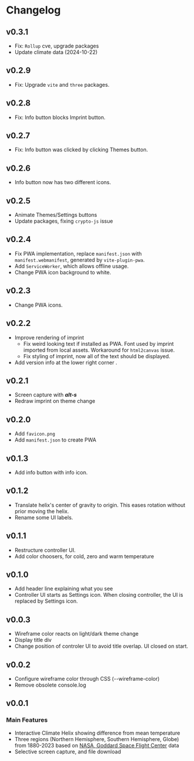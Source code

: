 # Changelog

## v0.3.1

* Fix: `Rollup` cve, upgrade packages
* Update climate data (2024-10-22)

## v0.2.9

* Fix: Upgrade `vite` and `three` packages.

## v0.2.8

* Fix: Info button blocks Imprint button.

## v0.2.7

* Fix: Info button was clicked by clicking Themes button.

## v0.2.6

* Info button now has two different icons.

## v0.2.5

* Animate Themes/Settings buttons
* Update packages, fixing `crypto-js` issue

## v0.2.4

* Fix PWA implementation, replace `manifest.json` with `manifest.webmanifest`, generated by `vite-plugin-pwa`.
* Add `ServiceWorker`, which allows offline usage.
* Change PWA icon background to white.

## v0.2.3

* Change PWA icons.

## v0.2.2

* Improve rendering of imprint
  * Fix weird looking text if installed as PWA. Font used by imprint imported from local assets. Workaround for `html2canvas` issue.
  * Fix styling of imprint, now all of the text should be displayed.
* Add version info at the lower right corner .

## v0.2.1

* Screen capture with ***alt-s***
* Redraw imprint on theme change

## v0.2.0

* Add `favicon.png`
* Add `manifest.json` to create PWA

## v0.1.3

* Add info button with info icon.

## v0.1.2

* Translate helix's center of gravity to origin. This eases rotation without prior moving the helix.
* Rename some UI labels.

## v0.1.1

* Restructure controller UI.
* Add color choosers, for cold, zero and warm temperature

## v0.1.0

* Add header line explaining what you see
* Controller UI starts as Settings icon. When closing controller, the UI is replaced by Settings icon.

## v0.0.3

* Wireframe color reacts on light/dark theme change
* Display title div
* Change position of controler UI to avoid title overlap. UI closed on start.

## v0.0.2

* Configure wireframe color through CSS (--wireframe-color)
* Remove obsolete console.log

## v0.0.1

### Main Features

* Interactive Climate Helix showing difference from mean temperature
* Three regions (Northern Hemisphere, Southern Hemisphere, Globe) from 1880-2023 based on [NASA, Goddard Space Flight Center](https://data.giss.nasa.gov/gistemp/) data
* Selective screen capture, and file download
